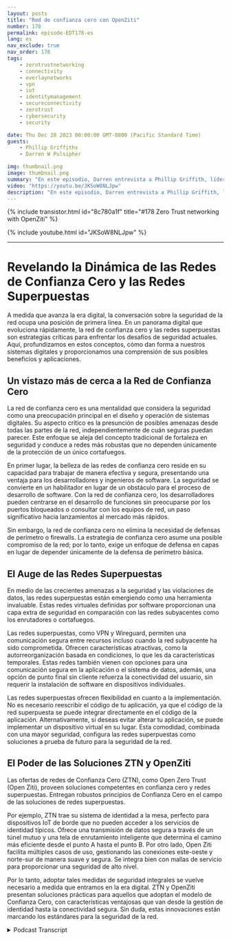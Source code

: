 ```yaml
---
layout: posts
title: "Red de confianza cero con OpenZiti"
number: 178
permalink: episode-EDT178-es
lang: es
nav_exclude: true
nav_order: 178
tags:
    - zerotrustnetworking
    - connectivity
    - overlaynetworks
    - vpn
    - iot
    - identitymanagement
    - secureconnectivity
    - zerotrust
    - cybersecurity
    - security

date: Thu Dec 28 2023 00:00:00 GMT-0800 (Pacific Standard Time)
guests:
    - Phillip Griffiths
    - Darren W Pulsipher

img: thumbnail.png
image: thumbnail.png
summary: "En este episodio, Darren entrevista a Phillip Griffith, líder comunitario del proyecto de código abierto OpenZiti. Discuten la importancia de la red de Confianza Cero en las redes de TI modernas."
video: "https://youtu.be/JKSoW8NLJpw"
description: "En este episodio, Darren entrevista a Phillip Griffith, líder comunitario del proyecto de código abierto OpenZiti. Discuten la importancia de la red de Confianza Cero en las redes de TI modernas."
---
```


<div>
{% include transistor.html id="8c780a1f" title="#178 Zero Trust networking with OpenZiti" %}

{% include youtube.html id="JKSoW8NLJpw" %}
</div>

---

# Revelando la Dinámica de las Redes de Confianza Cero y las Redes Superpuestas

A medida que avanza la era digital, la conversación sobre la seguridad de la red ocupa una posición de primera línea. En un panorama digital que evoluciona rápidamente, la red de confianza cero y las redes superpuestas son estrategias críticas para enfrentar los desafíos de seguridad actuales. Aquí, profundizamos en estos conceptos, cómo dan forma a nuestros sistemas digitales y proporcionamos una comprensión de sus posibles beneficios y aplicaciones.

## Un vistazo más de cerca a la Red de Confianza Cero

La red de confianza cero es una mentalidad que considera la seguridad como una preocupación principal en el diseño y operación de sistemas digitales. Su aspecto crítico es la presunción de posibles amenazas desde todas las partes de la red, independientemente de cuán seguras puedan parecer. Este enfoque se aleja del concepto tradicional de fortaleza en seguridad y conduce a redes más robustas que no dependen únicamente de la protección de un único cortafuegos.

En primer lugar, la belleza de las redes de confianza cero reside en su capacidad para trabajar de manera efectiva y segura, presentando una ventaja para los desarrolladores y ingenieros de software. La seguridad se convierte en un habilitador en lugar de un obstáculo para el proceso de desarrollo de software. Con la red de confianza cero, los desarrolladores pueden centrarse en el desarrollo de funciones sin preocuparse por los puertos bloqueados o consultar con los equipos de red, un paso significativo hacia lanzamientos al mercado más rápidos.

Sin embargo, la red de confianza cero no elimina la necesidad de defensas de perímetro o firewalls. La estrategia de confianza cero asume una posible compromiso de la red; por lo tanto, exige un enfoque de defensa en capas en lugar de depender únicamente de la defensa de perímetro básica.

## El Auge de las Redes Superpuestas

En medio de las crecientes amenazas a la seguridad y las violaciones de datos, las redes superpuestas están emergiendo como una herramienta invaluable. Estas redes virtuales definidas por software proporcionan una capa extra de seguridad en comparación con las redes subyacentes como los enrutadores o cortafuegos.

Las redes superpuestas, como VPN y Wireguard, permiten una comunicación segura entre recursos incluso cuando la red subyacente ha sido comprometida. Ofrecen características atractivas, como la autorreorganización basada en condiciones, lo que les da características temporales. Estas redes también vienen con opciones para una comunicación segura en la aplicación o el sistema de datos, además, una opción de punto final sin cliente refuerza la conectividad del usuario, sin requerir la instalación de software en dispositivos individuales.


Las redes superpuestas ofrecen flexibilidad en cuanto a la implementación. No es necesario reescribir el código de tu aplicación, ya que el código de la red superpuesta se puede integrar directamente en el código de la aplicación. Alternativamente, si deseas evitar alterar tu aplicación, se puede implementar un dispositivo virtual en su lugar. Esta comodidad, combinada con una mayor seguridad, configura las redes superpuestas como soluciones a prueba de futuro para la seguridad de la red.

## El Poder de las Soluciones ZTN y OpenZiti

Las ofertas de redes de Confianza Cero (ZTN), como Open Zero Trust (Open Ziti), proveen soluciones competentes en confianza cero y redes superpuestas. Entregan robustos principios de Confianza Cero en el campo de las soluciones de redes superpuestas.

Por ejemplo, ZTN trae su sistema de identidad a la mesa, perfecto para dispositivos IoT de borde que no pueden acceder a los servicios de identidad típicos. Ofrece una transmisión de datos segura a través de un túnel mutuo y una tela de enrutamiento inteligente que determina el camino más eficiente desde el punto A hasta el punto B. Por otro lado, Open Ziti facilita múltiples casos de uso, gestionando las conexiones este-oeste y norte-sur de manera suave y segura. Se integra bien con mallas de servicio para proporcionar una seguridad de alto nivel.

Por lo tanto, adoptar tales medidas de seguridad integrales se vuelve necesario a medida que entramos en la era digital. ZTN y OpenZiti presentan soluciones prácticas para aquellos que adoptan el modelo de Confianza Cero, con características ventajosas que van desde la gestión de identidad hasta la conectividad segura. Sin duda, estas innovaciones están marcando los estándares para la seguridad de la red.



<details>
<summary> Podcast Transcript </summary>

<p></p>

</details>

